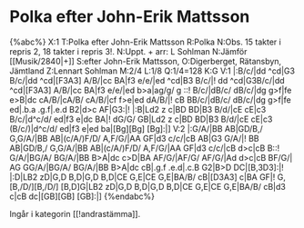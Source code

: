 # Polka efter John-Erik Mattsson

{%abc%}
X:1
T:Polka efter John-Erik Mattsson
R:Polka
N:Obs. 15 takter i repris 2, 18 takter i repris 3!.
N:Uppt. + arr: L Sohlman
N:Jämför [[Musik/2840|+]]
S:efter John-Erik Mattsson, 
O:Digerberget, Rätansbyn, Jämtland
Z:Lennart Sohlman
M:2/4
L:1/8
Q:1/4=128
K:G
V:1
|:B/c/|dd ^cd|G3 B/c/|dd ^cd|[F3A3] A/B/|cc BA|f3 e/e/|ed ^cd|B3 B/c/|!
dd ^cd|G3B/c/|dd ^cd|[F3A3] A/B/|cc BA|f3 e/e/|ed b>a|ag/g/ g ::!
B/c/|dB/c/ dB/c/|dg g>f|fe e>B|dc cA/B/|cA/B/ cA/B/|cf f>e|ed dA/B/|!
cB BB/c/|dB/c/ dB/c/|dg g>f|fe ed|.b.a .g.f|.e.d B2|d>c AF|G3:|!
|:B|Ld2 z c|BD BD|B3 B/d/|cE cE|c3 B/c/|d^c/d/ ed|f3 e|dc BA|!
dG/G/ GB|Ld2 z c|BD BD|B3 B/d/|cE cE|c3 (B/c/)|d^c/d/ ed|f3 e|ed ba|[Bg][Bg] [Bg]:|]
V:2
|:G/A/|BB AB|GD/B,/ G,G/A/|BB AB|(c/A/)F/D/ A,F/G/|AA GF|d3 c/c/|cB AB|G3 G/A/|!
BB AB|GD/B,/ G,G/A/|BB AB|(c/A/)F/D/ A,F/G/|AA GF|d3 c/c/|cB d>c|cB B::!
G/A/|BG/A/ BG/A/|BB B>A|dc c>D|BA AF/G/|AF/G/ AF/G/|Ad d>c|cB BF/G/|
AG GG/A/|BG/A/ BG/A/|BB B>A|dc cB|.g.f .e.d|.c.B G2|B>D DC|[B,3D3]:|!
|:D|LB2 zD|G,D B,D|G,D B,D|CE G,E|CE G,E|BA/B/ cB|[D3A3] c|BA GF|!
G,[B,/D/][B,/D/] [B,D]G|LB2 zD|G,D B,D|G,D B,D|CE G,E|CE G,E|BA/B/ cB|d3 c|cB dc|[GB][GB] [GB]:|]
{%endabc%}

Ingår i kategorin [[!andrastämma]].
